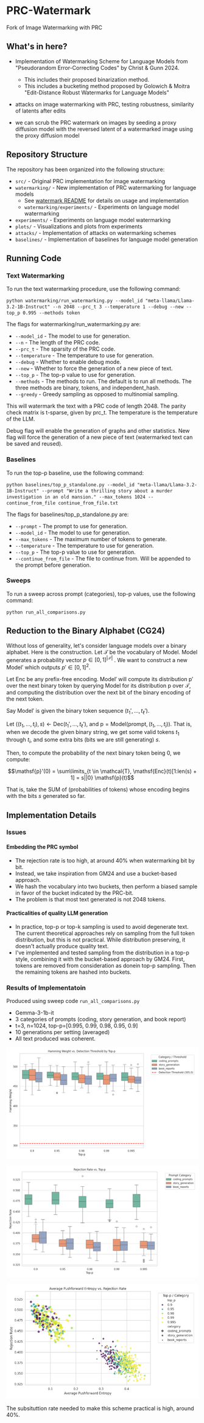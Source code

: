 # PRC-Watermark

Fork of Image Watermarking with PRC

## What's in here?

* Implementation of Watermarking Scheme for Language Models from "Pseudorandom Error-Correcting Codes" by Christ & Gunn 2024.
  * This includes their proposed binarization method.
  * This includes a bucketing method proposed by Golowich & Moitra "Edit-Distance Robust Watermarks for Language Models"

* attacks on image watermarking with PRC, testing robustness, similarity of latents after edits
* we can scrub the PRC watermark on images by seeding a proxy diffusion model with the reversed latent of a watermarked image using the proxy diffusion model

## Repository Structure

The repository has been organized into the following structure:

* `src/` - Original PRC implementation for image watermarking
* `watermarking/` - New implementation of PRC watermarking for language models
  * See [watermark README](watermarking/README.md) for details on usage and implementation
  * `watermarking/experiments/` - Experiments on language model watermarking
* `experiments/` - Experiments on language model watermarking
* `plots/` - Visualizations and plots from experiments
* `attacks/` - Implementation of attacks on watermarking schemes
* `baselines/` - Implementation of baselines for language model generation

## Running Code

### Text Watermarking

To run the text watermarking procedure, use the following command:

```
python watermarking/run_watermarking.py --model_id "meta-llama/Llama-3.2-1B-Instruct" --n 2048 --prc_t 3 --temperature 1 --debug --new --top_p 0.995 --methods token
```

The flags for watermarking/run_watermarking.py are:
* `--model_id` - The model to use for generation.
* `--n` - The length of the PRC code.
* `--prc_t` - The sparsity of the PRC code.
* `--temperature` - The temperature to use for generation.
* `--debug` - Whether to enable debug mode.
* `--new` - Whether to force the generation of a new piece of text.
* `--top_p` - The top-p value to use for generation.
* `--methods` - The methods to run. The default is to run all methods. The three methods are binary, tokens, and independent_hash.
* `--greedy` - Greedy sampling as opposed to multinomial sampling.

This will watermark the text with a PRC code of length 2048. The parity check matrix is t-sparse, given by prc_t. The temperature is the temperature of the LLM. 

Debug flag will enable the generation of graphs and other statistics. New flag will force the generation of a new piece of text (watermarked text can be saved and reused).

### Baselines

To run the top-p baseline, use the following command:

```
python baselines/top_p_standalone.py --model_id "meta-llama/Llama-3.2-1B-Instruct" --prompt "Write a thrilling story about a murder investigation in an old mansion." --max_tokens 1024 --continue_from_file continue_from_file.txt
```

The flags for baselines/top_p_standalone.py are:
* `--prompt` - The prompt to use for generation.
* `--model_id` - The model to use for generation.
* `--max_tokens` - The maximum number of tokens to generate.
* `--temperature` - The temperature to use for generation.
* `--top_p` - The top-p value to use for generation.
* `--continue_from_file` - The file to continue from. Will be appended to the prompt before generation.

### Sweeps

To run a sweep across prompt (categories), top-p values, use the following command:

```
python run_all_comparisons.py
```

## Reduction to the Binary Alphabet (CG24)

Without loss of generality, let's consider language models over a binary alphabet. Here is the construction. Let $\mathcal{T}$ be the vocabulary of $\mathsf{Model}$. $\mathsf{Model}$ generates a probability vector $p \in [0,1]^{|\mathcal{T}|}$ . We want to construct a new $\mathsf{Model}'$ which outputs $p' \in [0,1]^2.$ 

Let $\mathsf{Enc}$ be any prefix-free encoding. $\mathsf{Model}'$ will compute its distribution $\mathsf{p}'$ over the next binary token by querying $\mathsf{Model}$ for its distribution $\mathsf{p}$ over $\mathcal{T}$, and computing the distribution over the next bit of the binary encoding of the next token. 

Say $\mathsf{Model}'$ is given the binary token sequence $(t_{1}', \dots, t_\ell')$. 

Let $((t_{1}, \dots, t_{i}), s) \leftarrow \mathsf{Dec}(t_{1}', \dots, t_\ell')$, and $\mathsf{p} = \mathsf{Model}(\text{prompt}, (t_{1}, \dots, t_{i}))$. That is, when we decode the given binary string, we get some valid tokens $t_{1}$ through $t_i$, and some extra bits (bits we are still generating) $s$.

Then, to compute the probability of the next binary token being 0, we compute:

$$\mathsf{p}'(0) = \sum\limits_{t \in \mathcal{T}, \mathsf{Enc}(t)[1:len(s) + 1] = s||0} \mathsf{p}(t)$$

That is, take the SUM of (probabilities of tokens) whose encoding begins with the bits $s$ generated so far. 

## Implementation Details

### Issues

#### Embedding the PRC symbol

* The rejection rate is too high, at around 40% when watermarking bit by bit.
* Instead, we take inspiration from GM24 and use a bucket-based approach.
* We hash the vocabulary into two buckets, then perform a biased sample in favor of the bucket indicated by the PRC-bit.
* The problem is that most text generated is not 2048 tokens.

#### Practicalities of quality LLM generation

* In practice, top-p or top-k sampling is used to avoid degenerate text. The current theoretical approaches rely on sampling from the full token distribution, but this is not practical. While distribution preserving, it doesn't actually produce quality text.
* I've implemented and tested sampling from the distribution in a top-p style, combining it with the bucket-based approach by GM24. First, tokens are removed from consideration as donein top-p sampling. Then the remaining tokens are hashed into buckets.

### Results of Implementatoin

Produced using sweep code `run_all_comparisons.py`

* Gemma-3-1b-it
* 3 categories of prompts (coding, story generation, and book report)
* t=3, n=1024, top-p=[0.995, 0.99, 0.98, 0.95, 0.9]
* 10 generations per setting (averaged)
* All text produced was coherent.

![Hamming Weight](/substitution_rate_experiments/hamming_weight_threshold_comparison.png) 
 
![Rejection Rate](/substitution_rate_experiments/rejection_rate_vs_top_p_boxplot.png)

![Entropy vs Rejection Rate](/substitution_rate_experiments/entropy_vs_rejection_scatter.png)

The subsituttion rate needed to make this scheme practical is high, around 40%.